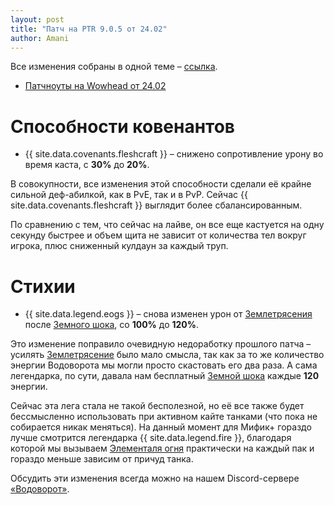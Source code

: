 ```yaml
---    
layout: post    
title: "Патч на PTR 9.0.5 от 24.02"    
author: Amani
---    
```


Все изменения собраны в одной теме – [ссылка](https://stormkeeper.ru/2021/03/04/ptr2.html).

* [Патчноуты на Wowhead от 24.02](https://www.wowhead.com/news=321129/)

# Способности ковенантов

* {{ site.data.covenants.fleshcraft }} – снижено сопротивление урону во время каста, с **30%** до **20%**.

В совокупности, все изменения этой способности сделали её крайне сильной деф-абилкой, как в PvE, так и в PvP. Сейчас {{ site.data.covenants.fleshcraft }} выглядит более сбалансированным.

По сравнению с тем, что сейчас на лайве, он все еще кастуется на одну секунду быстрее и объем щита не зависит от количества тел вокруг игрока, плюс сниженный кулдаун за каждый труп. 

# Стихии

* {{ site.data.legend.eogs }} – снова изменен урон от [Землетрясения](https://ru.wowhead.com/spell=61882) после [Земного шока](https://ru.wowhead.com/spell=8042), со **100%** до **120%**.

Это изменение поправило очевидную недоработку прошлого патча – усилять [Землетрясение](https://ru.wowhead.com/spell=61882) было мало смысла, так как за то же количество энергии Водоворота мы могли просто скастовать его два раза. А сама легендарка, по сути, давала нам бесплатный [Земной шока](https://ru.wowhead.com/spell=8042) каждые **120** энергии.

Сейчас эта лега стала не такой бесполезной, но её все также будет бессмысленно использовать при активном кайте танками (что пока не собирается никак меняться). На данный момент для Мифик+ гораздо лучше смотрится легендарка {{ site.data.legend.fire }}, благодаря которой мы вызываем [Элементаля огня](https://ru.wowhead.com/spell=198067) практически на каждый пак и гораздо меньше зависим от причуд танка.

Обсудить эти изменения всегда можно на нашем Discord-сервере [«Водоворот»](https://discordapp.com/invite/zTQhBn8).
